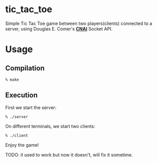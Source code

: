 # tic_tac_toe
Simple Tic Tac Toe game between two players(clients) connected to a server,
using Douglas E. Comer's **[CNAI](https://netbook.cs.purdue.edu)** Socket API.

# Usage
## Compilation
```
% make
```

## Execution
First we start the server:
```
% ./server
```
On different terminals, we start two clients:
```
% ./client
```
Enjoy the game!

TODO: it used to work but now it doesn't, will fix it sometime.
